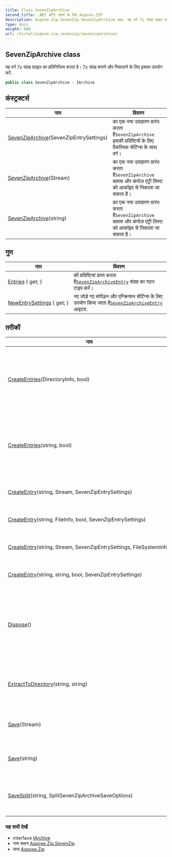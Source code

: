 ```yaml
---
title: Class SevenZipArchive
second_title: .NET API संदर्भ के लिए Aspose.ZIP
description: Aspose.Zip.SevenZip.SevenZipArchive कक्ष. यह वर्ग 7z संग्रह फ़इल क प्रतनधत्व करत है 7z संग्रह बनने और नकलने के लए इसक उपयग करें.
type: docs
weight: 660
url: /hi/net/aspose.zip.sevenzip/sevenziparchive/
---
```

## SevenZipArchive class

यह वर्ग 7z संग्रह फ़ाइल का प्रतिनिधित्व करता है। 7z संग्रह बनाने और निकालने के लिए इसका उपयोग करें.

```csharp
public class SevenZipArchive : IArchive
```

## कंस्ट्रक्टर्स

| नाम | विवरण |
| --- | --- |
| [SevenZipArchive](sevenziparchive/#constructor)(SevenZipEntrySettings) | का एक नया उदाहरण प्रारंभ करता है`SevenZipArchive` इसकी प्रविष्टियों के लिए वैकल्पिक सेटिंग्स के साथ वर्ग। |
| [SevenZipArchive](sevenziparchive/#constructor_1)(Stream) | का एक नया उदाहरण प्रारंभ करता है`SevenZipArchive` क्लास और कंपोज़ एंट्री लिस्ट को आर्काइव से निकाला जा सकता है। |
| [SevenZipArchive](sevenziparchive/#constructor_2)(string) | का एक नया उदाहरण प्रारंभ करता है`SevenZipArchive` क्लास और कंपोज़ एंट्री लिस्ट को आर्काइव से निकाला जा सकता है। |

## गुण

| नाम | विवरण |
| --- | --- |
| [Entries](../../aspose.zip.sevenzip/sevenziparchive/entries/) { get; } | की प्रविष्टियां प्राप्त करता है[`SevenZipArchiveEntry`](../sevenziparchiveentry/) संग्रह का गठन टाइप करें। |
| [NewEntrySettings](../../aspose.zip.sevenzip/sevenziparchive/newentrysettings/) { get; } | नए जोड़े गए संपीड़न और एन्क्रिप्शन सेटिंग्स के लिए उपयोग किया जाता है[`SevenZipArchiveEntry`](../sevenziparchiveentry/) आइटम. |

## तरीकों

| नाम | विवरण |
| --- | --- |
| [CreateEntries](../../aspose.zip.sevenzip/sevenziparchive/createentries/#createentries)(DirectoryInfo, bool) | दिए गए निर्देशिका में सभी फाइलों और निर्देशिकाओं को पुनरावर्ती रूप से संग्रह में जोड़ता है। |
| [CreateEntries](../../aspose.zip.sevenzip/sevenziparchive/createentries/#createentries_1)(string, bool) | दिए गए निर्देशिका में सभी फाइलों और निर्देशिकाओं को पुनरावर्ती रूप से संग्रह में जोड़ता है। |
| [CreateEntry](../../aspose.zip.sevenzip/sevenziparchive/createentry/#createentry_1)(string, Stream, SevenZipEntrySettings) | संग्रह में एकल प्रविष्टि बनाएं. |
| [CreateEntry](../../aspose.zip.sevenzip/sevenziparchive/createentry/#createentry)(string, FileInfo, bool, SevenZipEntrySettings) | संग्रह में एकल प्रविष्टि बनाएं. |
| [CreateEntry](../../aspose.zip.sevenzip/sevenziparchive/createentry/#createentry_2)(string, Stream, SevenZipEntrySettings, FileSystemInfo) | संग्रह में एकल प्रविष्टि बनाएं. |
| [CreateEntry](../../aspose.zip.sevenzip/sevenziparchive/createentry/#createentry_3)(string, string, bool, SevenZipEntrySettings) | संग्रह में एकल प्रविष्टि बनाएं. |
| [Dispose](../../aspose.zip.sevenzip/sevenziparchive/dispose/)() | अप्रबंधित संसाधनों को मुक्त करने, जारी करने या रीसेट करने से संबंधित एप्लिकेशन-परिभाषित कार्य करता है। |
| [ExtractToDirectory](../../aspose.zip.sevenzip/sevenziparchive/extracttodirectory/)(string, string) | संग्रह की सभी फाइलों को प्रदान की गई निर्देशिका में निकालता है। |
| [Save](../../aspose.zip.sevenzip/sevenziparchive/save/#save)(Stream) | 7z संग्रह को प्रदान की गई स्ट्रीम में सहेजता है. |
| [Save](../../aspose.zip.sevenzip/sevenziparchive/save/#save_1)(string) | प्रदान की गई गंतव्य फ़ाइल में संग्रह सहेजता है. |
| [SaveSplit](../../aspose.zip.sevenzip/sevenziparchive/savesplit/)(string, SplitSevenZipArchiveSaveOptions) | मल्टी-वॉल्यूम संग्रह प्रदान की गई गंतव्य निर्देशिका में सहेजता है। |

### यह सभी देखें

* interface [IArchive](../../aspose.zip/iarchive/)
* नाम स्थान [Aspose.Zip.SevenZip](../../aspose.zip.sevenzip/)
* सभा [Aspose.Zip](../../)



